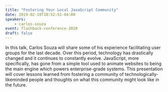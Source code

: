 ```yaml
---
title: "Fostering Your Local JavaScript Community"
date: 2019-02-10T18:52:51-04:00
speakers:
    - carlos-souza
event: flashback-conference-2020
draft: false
---
```


In this talk, Carlos Souza will share some of his experience facilitating user groups for the last decade. Over this period, technology has drastically changed and it continues to constantly evolve. JavaScript, more specifically, has gone from a simple tool used to animate websites to being the main engine which powers enterprise-grade systems. This presentation will cover lessons learned from fostering a community of technologically-likeminded people and thoughts on what this community might look like in the future.